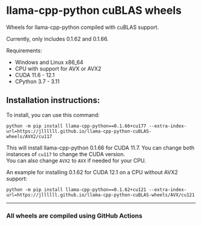 # llama-cpp-python cuBLAS wheels
Wheels for llama-cpp-python compiled with cuBLAS support.

Currently, only includes 0.1.62 and 0.1.66.

Requirements:
- Windows and Linux x86_64
- CPU with support for AVX or AVX2
- CUDA 11.6 - 12.1
- CPython 3.7 - 3.11

Installation instructions:
---
To install, you can use this command:
```
python -m pip install llama-cpp-python==0.1.66+cu177 --extra-index-url=https://jllllll.github.io/llama-cpp-python-cuBLAS-wheels/AVX2/cu117
```
This will install llama-cpp-python 0.1.66 for CUDA 11.7. You can change both instances of `cu117` to change the CUDA version.  
You can also change `AVX2` to `AVX` if needed for your CPU.

An example for installing 0.1.62 for CUDA 12.1 on a CPU without AVX2 support:
```
python -m pip install llama-cpp-python==0.1.62+cu121 --extra-index-url=https://jllllll.github.io/llama-cpp-python-cuBLAS-wheels/AVX/cu121
```
---
### All wheels are compiled using GitHub Actions
